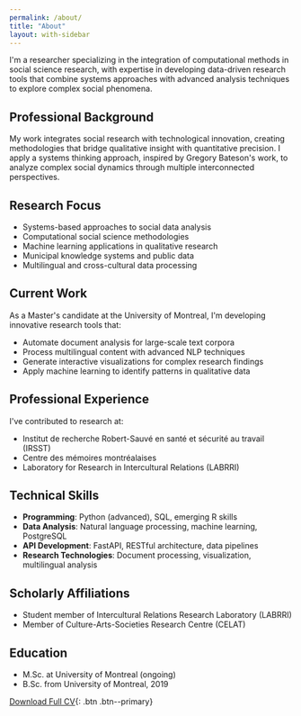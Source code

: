 ```yaml
---
permalink: /about/
title: "About"
layout: with-sidebar
---
```


I'm a researcher specializing in the integration of computational methods in social science research, with expertise in developing data-driven research tools that combine systems approaches with advanced analysis techniques to explore complex social phenomena.

## Professional Background

My work integrates social research with technological innovation, creating methodologies that bridge qualitative insight with quantitative precision. I apply a systems thinking approach, inspired by Gregory Bateson's work, to analyze complex social dynamics through multiple interconnected perspectives.

## Research Focus

- Systems-based approaches to social data analysis
- Computational social science methodologies
- Machine learning applications in qualitative research
- Municipal knowledge systems and public data
- Multilingual and cross-cultural data processing

## Current Work

As a Master's candidate at the University of Montreal, I'm developing innovative research tools that:
- Automate document analysis for large-scale text corpora
- Process multilingual content with advanced NLP techniques
- Generate interactive visualizations for complex research findings
- Apply machine learning to identify patterns in qualitative data

## Professional Experience

I've contributed to research at:
- Institut de recherche Robert-Sauvé en santé et sécurité au travail (IRSST)
- Centre des mémoires montréalaises
- Laboratory for Research in Intercultural Relations (LABRRI)

## Technical Skills

- **Programming**: Python (advanced), SQL, emerging R skills
- **Data Analysis**: Natural language processing, machine learning, PostgreSQL
- **API Development**: FastAPI, RESTful architecture, data pipelines
- **Research Technologies**: Document processing, visualization, multilingual analysis

## Scholarly Affiliations

- Student member of Intercultural Relations Research Laboratory (LABRRI)
- Member of Culture-Arts-Societies Research Centre (CELAT)

## Education

* M.Sc. at University of Montreal (ongoing)
* B.Sc. from University of Montreal, 2019

[Download Full CV](/assets/cv/nicolas-arias-garcia-cv.pdf){: .btn .btn--primary}